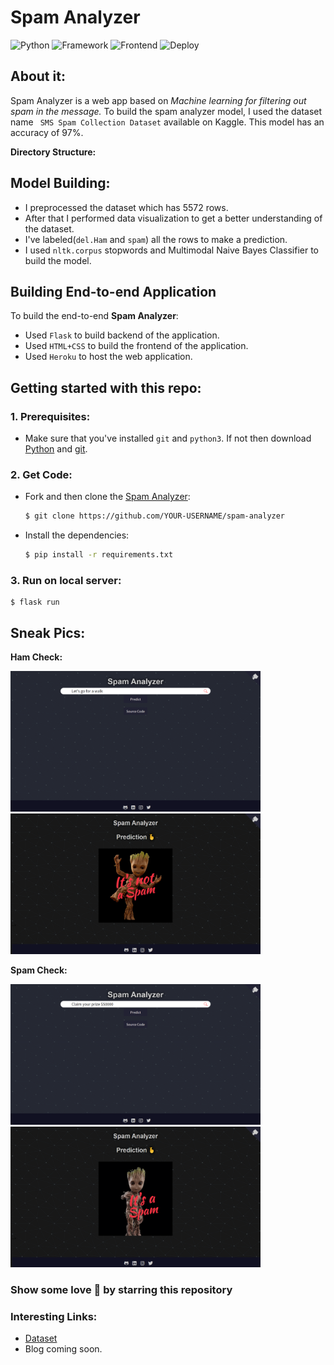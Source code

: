 # Spam Analyzer

![Python](https://img.shields.io/badge/Python-3.8-blueviolet)
![Framework](https://img.shields.io/badge/Framework-Flask-red)
![Frontend](https://img.shields.io/badge/Frontend-HTML/CSS/JS-green)
![Deploy](https://www.herokucdn.com/deploy/button.svg)

## About it:

Spam Analyzer is a web app based on _Machine learning for filtering out spam in the message._ To build the spam analyzer model, I used the dataset name ` SMS Spam Collection Dataset` available on Kaggle. This model has an accuracy of 97%.

**Directory Structure:**



## Model Building:

- I preprocessed the dataset which has 5572 rows.
- After that I performed data visualization to get a better understanding of the dataset.
-  I've labeled(`del.Ham` and `spam`) all the rows to make a prediction.
-  I used `nltk.corpus` stopwords and Multimodal Naive Bayes Classifier to build the model.

## Building End-to-end Application

To build the end-to-end **Spam Analyzer**:
- Used `Flask` to build backend of the application.
- Used `HTML+CSS` to build the frontend of the application.
- Used `Heroku` to host the web application.

## Getting started with this repo:
### 1. Prerequisites:
- Make sure that you've installed `git` and `python3`. If not then download [Python](https://www.python.org/downloads/source/) and [git](https://git-scm.com/downloads).

### 2. Get Code:
* Fork and then clone the [Spam Analyzer](https://github.com/divyanshugit/spam-analyzer):
  ```bash
  $ git clone https://github.com/YOUR-USERNAME/spam-analyzer
  ```
* Install the dependencies:
  ```bash
  $ pip install -r requirements.txt
  ```
### 3. Run on local server:
  ```python3
  $ flask run
  ```
## Sneak Pics:

**Ham Check:**
<p float="left">
  <img src="static/ham_page.png" width="400" />
  <img src="static/result_ham_page.png" width="400" /> 
</p>

**Spam Check:**
<p float="left">
  <img src="static/spam_page.png" width="400" />
  <img src="static/result_spam_page.png" width="400" /> 
</p>

### Show some love 💖 by starring this repository

### Interesting Links:
- [Dataset](https://www.kaggle.com/uciml/sms-spam-collection-dataset)
- Blog coming soon.
